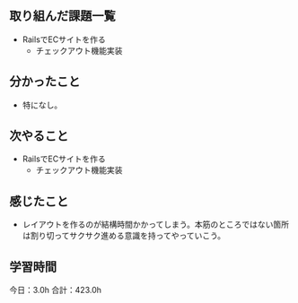 ## 取り組んだ課題一覧
*  RailsでECサイトを作る
   * チェックアウト機能実装
## 分かったこと
* 特になし。
  
    
    

## 次やること
*  RailsでECサイトを作る
   *  チェックアウト機能実装
## 感じたこと
*  レイアウトを作るのが結構時間かかってしまう。本筋のところではない箇所は割り切ってサクサク進める意識を持ってやっていこう。
 
## 学習時間
今日：3.0h
合計：423.0h
